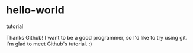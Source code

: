 # hello-world

 tutorial

Thanks Github! 
I want to be a good programmer, so I'd like to try using git.
I'm glad to meet Github's tutorial. :)
